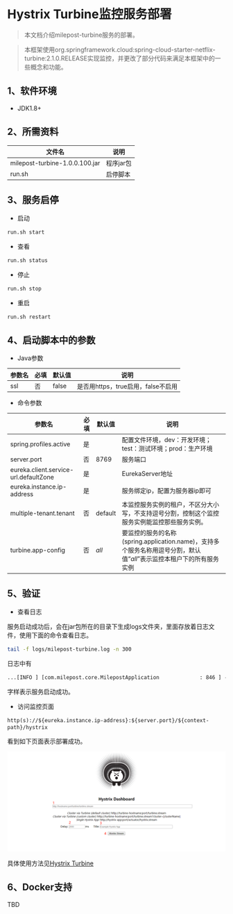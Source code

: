 # Hystrix Turbine监控服务部署

> 本文档介绍milepost-turbine服务的部署。

> 本框架使用org.springframework.cloud:spring-cloud-starter-netflix-turbine:2.1.0.RELEASE实现监控，并更改了部分代码来满足本框架中的一些概念和功能。

## 1、软件环境
* JDK1.8+

## 2、所需资料

| 文件名                     | 说明       |
| -------------------------- | ---------- |
| milepost-turbine-1.0.0.100.jar | 程序jar包 |
| run.sh                     | 启停脚本   |

## 3、服务启停

* 启动

```bash
run.sh start
```

* 查看

```bash
run.sh status
```

* 停止

```bash
run.sh stop
```

* 重启

```bash
run.sh restart
```

##  4、启动脚本中的参数
* Java参数

| 参数名 | 必填 | 默认值 | 说明 |
| -------| ----| ------| ---- |
| ssl   | 否   |false  |是否用https，true启用，false不启用|


* 命令参数

| 参数名                      | 必填 | 默认值 | 说明                                                         |
| ---------------------------| ---- | ------ | ------------------------------------------------------------ |
|spring.profiles.active|是|  |配置文件环境，dev：开发环境；test：测试环境；prod：生产环境|
|server.port|否|8769|服务端口|
|eureka.client.service-url.defaultZone|是|   |EurekaServer地址|
|eureka.instance.ip-address|是|  |服务绑定ip，配置为服务器ip即可|
|multiple-tenant.tenant|否|default|本监控服务实例的租户，不区分大小写，不支持逗号分割，控制这个监控服务实例能监控那些服务实例。|
|turbine.app-config|    否| _all_|要监控的服务的名称(spring.application.name)，支持多个服务名称用逗号分割，默认值“_all_”表示监控本租户下的所有服务实例|


## 5、验证


* 查看日志

服务启动成功后，会在jar包所在的目录下生成logs文件夹，里面存放着日志文件，使用下面的命令查看日志。
```bash
tail -f logs/milepost-turbine.log -n 300
```
日志中有
```html
...[INFO ] [com.milepost.core.MilepostApplication             : 846 ] - 服务启动完毕。
```
字样表示服务启动成功。

* 访问监控页面

```
http(s)://${eureka.instance.ip-address}:${server.port}/${context-path}/hystrix
```
看到如下页面表示部署成功。

![images/4.png](images/4.png)

具体使用方法见[Hystrix Turbine](../../3guideForDevelopment/2distributedDevelopment/9hystrixTurbine.md)

## 6、Docker支持

TBD